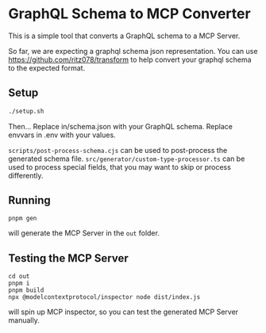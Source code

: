 # GraphQL Schema to MCP Converter

This is a simple tool that converts a GraphQL schema to a MCP Server.

So far, we are expecting a graphql schema json representation. You can use https://github.com/ritz078/transform to help convert your graphql schema to the expected format.

## Setup

```sh
./setup.sh
```

Then...
Replace in/schema.json with your GraphQL schema.
Replace envvars in .env with your values.

`scripts/post-process-schema.cjs` can be used to post-process the generated schema file.
`src/generator/custom-type-processor.ts` can be used to process special fields, that you may want to skip or process differently.

## Running

```
pnpm gen
```

will generate the MCP Server in the `out` folder.

## Testing the MCP Server

```
cd out
pnpm i
pnpm build
npx @modelcontextprotocol/inspector node dist/index.js
```

will spin up MCP inspector, so you can test the generated MCP Server manually.
